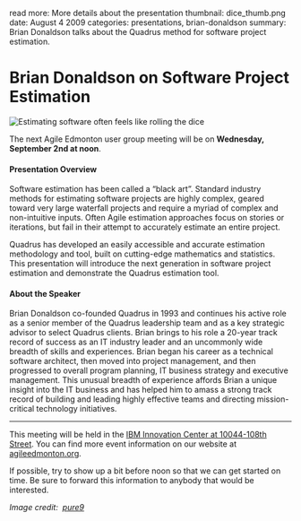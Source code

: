 read more: More details about the presentation
thumbnail: dice_thumb.png
date: August 4 2009
categories: presentations, brian-donaldson
summary: Brian Donaldson talks about the Quadrus method for software project estimation.

#  Brian Donaldson on Software Project Estimation

![Estimating software often feels like rolling the dice](/attachments/dice_resized.jpg)

The next Agile Edmonton user group meeting will be on **Wednesday, September 2nd at noon**.

#### Presentation Overview

Software estimation has been called a “black art”. Standard industry methods for estimating software projects are highly complex, geared toward very large waterfall projects and require a myriad of complex and non-intuitive inputs. Often Agile estimation approaches focus on stories or iterations, but fail in their attempt to accurately estimate an entire project.

Quadrus has developed an easily accessible and accurate estimation methodology and tool, built on cutting-edge mathematics and statistics. This presentation will introduce the next generation in software project estimation and demonstrate the Quadrus estimation tool.

#### About the Speaker

Brian Donaldson co-founded Quadrus in 1993 and continues his active role as a senior member of the Quadrus leadership team and as a key strategic advisor to select Quadrus clients. Brian brings to his role a 20-year track record of success as an IT industry leader and an uncommonly wide breadth of skills and experiences. Brian began his career as a technical software architect, then moved into project management, and then progressed to overall program planning, IT business strategy and executive management. This unusual breadth of experience affords Brian a unique insight into the IT business and has helped him to amass a strong track record of building and leading highly effective teams and directing mission-critical technology initiatives.

---

This meeting will be held in the [IBM Innovation Center at 10044-108th Street](http://maps.google.ca/maps?hl=en&safe=off&q=10044-108th+Street,edmonton,ab&ie=UTF8&hq=&hnear=10044+108+St+NW,+Edmonton,+Division+No.+11,+Alberta+T5J+3S7&gl=ca&ei=cJ9ZTLmPKNntnQev7_mxCQ&ved=0CBUQ8gEwAA&t=h&z=16). You can find more event information on our website at [agileedmonton.org](http://agileedmonton.org).

If possible, try to show up a bit before noon so that we can get started on time. Be sure to forward this information to anybody that would be interested.

*Image credit:  [pure9](http://www.flickr.com/photos/pure9/2504492465/)*